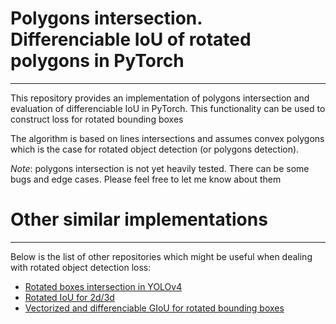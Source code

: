 # Polygons intersection. Differenciable IoU of rotated polygons in PyTorch

-----

This repository provides an implementation of polygons intersection and
evaluation of differenciable IoU in PyTorch. 
This functionality can be used to construct loss for rotated bounding boxes


The algorithm is based on lines intersections and assumes convex polygons which
is the case for rotated object detection (or polygons detection).


*Note*: polygons intersection is not yet heavily tested. There can be some bugs and edge cases. 
Please feel free to let me know about them

# Other similar implementations

-----

Below is the list of other repositories which might be useful when dealing with rotated object detection loss: 
- [Rotated boxes intersection in YOLOv4][1]
- [Rotated IoU for 2d/3d][2]
- [Vectorized and differenciable GIoU for rotated bounding boxes][3]

[1]: https://github.com/maudzung/Complex-YOLOv4-Pytorch/blob/master/src/utils/cal_intersection_rotated_boxes.py
[2]: https://github.com/lilanxiao/Rotated_IoU/tree/debug
[3]: https://github.com/jw9730/ori-giou/blob/main/util/box_ops.py
